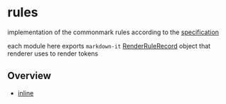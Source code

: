 # rules

implementation of the commonmark rules according to the [specification](https://spec.commonmark.org/)

each module here exports `markdown-it` [RenderRuleRecord](https://github.com/DefinitelyTyped/DefinitelyTyped/blob/92075da4b8f7cf6b2bd5ba0299c4337341a56410/types/markdown-it/lib/renderer.d.ts#L7) object that renderer uses to render tokens

## Overview

- [inline](inline/README.MD)
